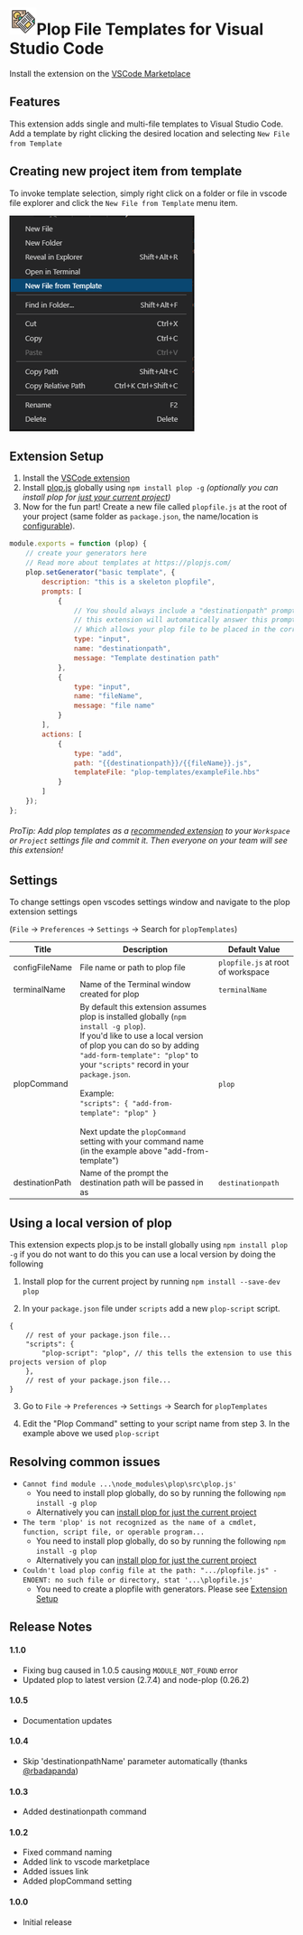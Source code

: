 # <img src="https://raw.githubusercontent.com/samkirkland/plop-templates/master/resources/logo.png" width="48">Plop File Templates for Visual Studio Code

Install the extension on the [VSCode Marketplace](https://marketplace.visualstudio.com/items?itemName=SamKirkland.plop-templates)

## Features
This extension adds single and multi-file templates to Visual Studio Code.
Add a template by right clicking the desired location and selecting `New File from Template`


## Creating new project item from template 
To invoke template selection, simply right click on a folder or file in vscode file explorer and click the `New File from Template` menu item.

<img src="https://raw.githubusercontent.com/samkirkland/plop-templates/master/resources/menu.png">

## Extension Setup
1) Install the [VSCode extension](https://marketplace.visualstudio.com/items?itemName=SamKirkland.plop-templates)
2) Install [plop.js](https://github.com/plopjs/plop) globally using `npm install plop -g` *(optionally you can install plop for [just your current project](#Using-a-local-version-of-plop))*
3) Now for the fun part! Create a new file called `plopfile.js` at the root of your project (same folder as `package.json`, the name/location is [configurable](#Settings)).
```js
module.exports = function (plop) {
    // create your generators here
    // Read more about templates at https://plopjs.com/
    plop.setGenerator("basic template", {
        description: "this is a skeleton plopfile",
        prompts: [
            {
                // You should always include a "destinationpath" prompt when using this extension
                // this extension will automatically answer this prompt for the user.
                // Which allows your plop file to be placed in the correct location
                type: "input",
                name: "destinationpath",
                message: "Template destination path"
            },
            {
                type: "input",
                name: "fileName",
                message: "file name"
            }
        ],
        actions: [
            {
                type: "add",
                path: "{{destinationpath}}/{{fileName}}.js",
                templateFile: "plop-templates/exampleFile.hbs"
            }
        ]
    });
};
```


###### ProTip: Add plop templates as a [recommended extension](https://code.visualstudio.com/docs/editor/extension-gallery#_workspace-recommended-extensions) to your `Workspace` or `Project` settings file and commit it. Then everyone on your team will see this extension!

## Settings
To change settings open vscodes settings window and navigate to the plop extension settings

(`File` &rarr; `Preferences` &rarr; `Settings` &rarr; Search for `plopTemplates`)


| Title           | Description                                                                                                                                                                                                                                                                                                                                                                                                                       | Default Value                      |
|-----------------|-----------------------------------------------------------------------------------------------------------------------------------------------------------------------------------------------------------------------------------------------------------------------------------------------------------------------------------------------------------------------------------------------------------------------------------|------------------------------------|
| configFileName  | File name or path to plop file                                                                                                                                                                                                                                                                                                                                                                                                    | `plopfile.js` at root of workspace |
| terminalName    | Name of the Terminal window created for plop                                                                                                                                                                                                                                                                                                                                                                                      | `terminalName`                     |
| plopCommand     | By default this extension assumes plop is installed globally (`npm install -g plop`).<br>If you'd like to use a local version of plop you can do so by adding `"add-form-template": "plop"` to your `"scripts"` record in your `package.json`.<br><br>Example:<br>```"scripts": { "add-from-template": "plop" }```<br><br>Next update the `plopCommand` setting with your command name (in the example above "add-from-template") | `plop`                             |
| destinationPath | Name of the prompt the destination path will be passed in as                                                                                                                                                                                                                                                                                                                                                                      | `destinationpath`                  |

## Using a local version of plop
This extension expects plop.js to be install globally using `npm install plop -g` if you do not want to do this you can use a local version by doing the following

1) Install plop for the current project by running `npm install --save-dev plop`
  
2) In your `package.json` file under `scripts` add a new `plop-script` script.
```
{
    // rest of your package.json file...
    "scripts": {
        "plop-script": "plop", // this tells the extension to use this projects version of plop
    },
    // rest of your package.json file...
}
```

3) Go to `File` &rarr; `Preferences` &rarr; `Settings` &rarr; Search for `plopTemplates`

4) Edit the "Plop Command" setting to your script name from step 3. In the example above we used `plop-script`


## Resolving common issues
* `Cannot find module ...\node_modules\plop\src\plop.js'`
  * You need to install plop globally, do so by running the following `npm install -g plop`
  * Alternatively you can [install plop for just the current project](#Using-a-local-version-of-plop)
* `The term 'plop' is not recognized as the name of a cmdlet, function, script file, or operable program...`
  * You need to install plop globally, do so by running the following `npm install -g plop`
  * Alternatively you can [install plop for just the current project](#Using-a-local-version-of-plop)
* `Couldn't load plop config file at the path: ".../plopfile.js" - ENOENT: no such file or directory, stat '...\plopfile.js'`
  * You need to create a plopfile with generators. Please see [Extension Setup](#Extension-Setup)


## Release Notes

#### 1.1.0
- Fixing bug caused in 1.0.5 causing `MODULE_NOT_FOUND` error
- Updated plop to latest version (2.7.4) and node-plop (0.26.2)

#### 1.0.5
- Documentation updates

#### 1.0.4
- Skip 'destinationpathName' parameter automatically (thanks [@rbadapanda](https://github.com/rbadapanda))

#### 1.0.3
- Added destinationpath command

#### 1.0.2
- Fixed command naming
- Added link to vscode marketplace
- Added issues link
- Added plopCommand setting

#### 1.0.0
- Initial release
